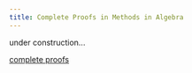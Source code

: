 ```yaml
---
title: Complete Proofs in Methods in Algebra
---
```


under construction...

[complete proofs](main.pdf)
